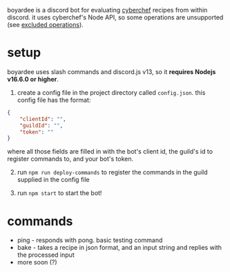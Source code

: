 boyardee is a discord bot for evaluating [cyberchef](https://github.com/gchq/CyberChef) recipes from within discord. it uses cyberchef's Node API, so some operations are unsupported (see [excluded operations](https://github.com/gchq/CyberChef/wiki/Node-API#excluded-operations)).

# setup
boyardee uses slash commands and discord.js v13, so it **requires Nodejs v16.6.0 or higher**.

1. create a config file in the project directory called `config.json`. this config file has the format: 
```json
{
    "clientId": "",
    "guildId": "",
    "token": ""
}
```
where all those fields are filled in with the bot's client id, the guild's id to register commands to, and your bot's token.

2. run `npm run deploy-commands` to register the commands in the guild supplied in the config file

3. run `npm start` to start the bot!

# commands
* ping - responds with pong. basic testing command
* bake - takes a recipe in json format, and an input string and replies with the processed input
* more soon (?)
